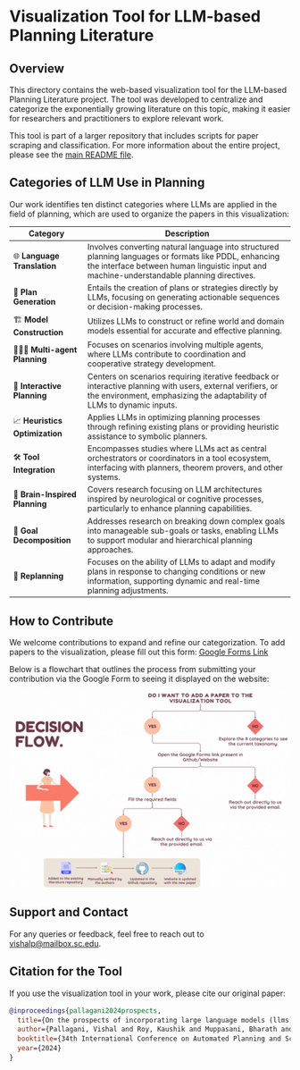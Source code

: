 # Visualization Tool for LLM-based Planning Literature

## Overview

This directory contains the web-based visualization tool for the LLM-based Planning Literature project. The tool was developed to centralize and categorize the exponentially growing literature on this topic, making it easier for researchers and practitioners to explore relevant work.

This tool is part of a larger repository that includes scripts for paper scraping and classification. For more information about the entire project, please see the [main README file](../README.md).

## Categories of LLM Use in Planning

Our work identifies ten distinct categories where LLMs are applied in the field of planning, which are used to organize the papers in this visualization:

| Category                                               | Description                                                                                                                                                                                          |
| ------------------------------------------------------ | ---------------------------------------------------------------------------------------------------------------------------------------------------------------------------------------------------- |
| :globe_with_meridians: **Language Translation**        | Involves converting natural language into structured planning languages or formats like PDDL, enhancing the interface between human linguistic input and machine-understandable planning directives. |
| :straight_ruler: **Plan Generation**                   | Entails the creation of plans or strategies directly by LLMs, focusing on generating actionable sequences or decision-making processes.                                                              |
| :building_construction: **Model Construction**         | Utilizes LLMs to construct or refine world and domain models essential for accurate and effective planning.                                                                                          |
| :people_holding_hands: **Multi-agent Planning**        | Focuses on scenarios involving multiple agents, where LLMs contribute to coordination and cooperative strategy development.                                                                          |
| :repeat: **Interactive Planning**                      | Centers on scenarios requiring iterative feedback or interactive planning with users, external verifiers, or the environment, emphasizing the adaptability of LLMs to dynamic inputs.                |
| :chart_with_upwards_trend: **Heuristics Optimization** | Applies LLMs in optimizing planning processes through refining existing plans or providing heuristic assistance to symbolic planners.                                                                |
| :hammer_and_wrench: **Tool Integration**               | Encompasses studies where LLMs act as central orchestrators or coordinators in a tool ecosystem, interfacing with planners, theorem provers, and other systems.                                      |
| :brain: **Brain-Inspired Planning**                    | Covers research focusing on LLM architectures inspired by neurological or cognitive processes, particularly to enhance planning capabilities.                                                        |
| :dart: **Goal Decomposition**                          | Addresses research on breaking down complex goals into manageable sub-goals or tasks, enabling LLMs to support modular and hierarchical planning approaches.                                         |
| :arrows_counterclockwise: **Replanning**               | Focuses on the ability of LLMs to adapt and modify plans in response to changing conditions or new information, supporting dynamic and real-time planning adjustments.                               |

## How to Contribute

We welcome contributions to expand and refine our categorization. To add papers to the visualization, please fill out this form: [Google Forms Link](https://forms.gle/gEfNaetfyVQFpMFfA)

Below is a flowchart that outlines the process from submitting your contribution via the Google Form to seeing it displayed on the website:

![Contribution Process](./flowchart/Decision_Flow.gif)

## Support and Contact

For any queries or feedback, feel free to reach out to vishalp@mailbox.sc.edu.

## Citation for the Tool

If you use the visualization tool in your work, please cite our original paper:

```bibtex
@inproceedings{pallagani2024prospects,
  title={On the prospects of incorporating large language models (llms) in automated planning and scheduling (aps)},
  author={Pallagani, Vishal and Roy, Kaushik and Muppasani, Bharath and Fabiano, Francesco and Loreggia, Andrea and Murugesan, Keerthiram and Srivastava, Biplav and Rossi, Francesca and Horesh, Lior and Sheth, Amit},
  booktitle={34th International Conference on Automated Planning and Scheduling},
  year={2024}
}
```
